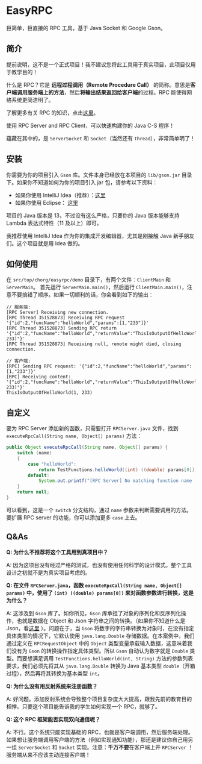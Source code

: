 # EasyRPC
巨简单，巨直接的 RPC 工具，基于 Java Socket 和 Google Gson。

## 简介
提前说明，这不是一个正式项目！我不建议您将此工具用于真实项目，此项目仅用于教学目的！

什么是 RPC？它是 **远程过程调用（Remote Procedure Call）** 的简称。意思是**客户端调用服务端上的方法**，然后**将输出结果返回给客户端**的过程。RPC 能使得网络系统更简洁明了。

了解更多有关 RPC 的知识，点击[这里](https://baike.baidu.com/item/远程过程调用/7854346?fromtitle=RPC&fromid=609861&fr=aladdin)。

使用 RPC Server and RPC Client，可以快速构建你的 Java C-S 程序！

蕴藏在其中的，是 `ServerSocket` 和 `Socket`（当然还有 `Thread`），非常简单明了！

## 安装
你需要为你的项目引入 `Gson` 库。文件本身已经放在本项目的 `lib/gson.jar` 目录下。如果你不知道如何为你的项目引入 jar 包，请参考以下资料：
- 如果你使用 IntelliJ Idea（推荐）：[这里](https://jingyan.baidu.com/article/ff42efa9f8161bc19e220225.html)
- 如果你使用 Eclipse： [这里](https://blog.csdn.net/qq_21808961/article/details/81215590)

项目的 Java 版本是 13，不过没有这么严格，只要你的 Java 版本能够支持 Lambda 表达式特性（11 及以上）即可。

我推荐使用 IntelliJ Idea 作为你的集成开发编辑器，尤其是刚接触 Java 新手朋友们。这个项目就是用 Idea 做的。

## 如何使用
在 `src/top/chorg/easyrpc/demo` 目录下，有两个文件：`ClientMain` 和 `ServerMain`。 首先运行 `ServerMain.main()`，然后运行 `ClientMain.main()`，注意不要搞错了顺序。如果一切顺利的话，你会看到如下的输出：

```
// 服务端:
[RPC Server] Receiving new connection.
[RPC Thread 351528873] Receiving RPC request '{"id":2,"funcName":"helloWorld","params":[1,"233"]}'
[RPC Thread 351528873] Sending RPC return '{"id":2,"funcName":"helloWorld","returnValue":"ThisIsOutputOfHelloWorld(1, 233)"}'
[RPC Thread 351528873] Receiving null, remote might died, closing connection.

// 客户端:
[RPC] Sending RPC request: '{"id":2,"funcName":"helloWorld","params":[1,"233"]}'
[RPC] Receiving content: '{"id":2,"funcName":"helloWorld","returnValue":"ThisIsOutputOfHelloWorld(1, 233)"}'
ThisIsOutputOfHelloWorld(1, 233)
```

## 自定义
要为 RPC Server 添加新的函数，只需要打开 `RPCServer.java` 文件，找到 `executeRpcCall(String name, Object[] params)` 方法：

```java
public Object executeRpcCall(String name, Object[] params) {
    switch (name)
    {
        case "helloWorld":
            return TestFunctions.helloWorld((int) ((double) params[0]), (String) params[1]);
        default:
            System.out.printf("[RPC Server] No matching function name '%s'.\n", name);
    }
    return null;
}
```

可以看到，这是一个 `switch` 分支结构，通过 `name` 参数来判断需要调用的方法。要扩展 RPC server 的功能，你可以添加更多 `case` 上去。

## Q&As
**Q: 为什么不推荐将这个工具用到真项目中？**

A: 因为这项目没有经过严格的测试，也没有使用任何科学的设计模式。整个工具设计之初就不是为真实项目考虑的。

**Q: 在文件 `RPCServer.java`，函数 `executeRpcCall(String name, Object[] params)` 中，使用了 `(int) ((double) params[0])` 来对函数参数进行转换，这是为什么？**

A: 这涉及到 `Gson` 库了。如你所见，`Gson` 库承担了对象的序列化和反序列化操作，也就是数据在 Object 和 Json 字符串之间的转换。（如果你不知道什么是 Json，看[这里](https://www.runoob.com/json/json-tutorial.html) ）。问题在于，当 `Gson` 将数字的字符串转换为对象时，在没有指定具体类型的情况下，它默认使用 `java.lang.Double` 存储数据。在本案例中，我们通过定义在 `RPCRequestObject` 中的 `Object` 类型变量承载输入数据，这意味着我们没有为 `Gson` 的转换操作指定具体类型。所以 `Gson` 自动认为数字就是 `Double` 类型。而要想满足调用 `TestFunctions.helloWorld(int, String)` 方法的参数列表要求，我们必须先将其从 `java.lang.Double` 转换为 Java 基本类型 `double`（开箱过程），然后再将其转换为基本类型 `int`。

**Q: 为什么没有用反射系统来注册函数？**

A: 好问题。添加反射系统会导致整个项目复杂度大大提高，跟我先前的教育目的相悖。只要这个项目能告诉我的学生如何实现一个 RPC，就够了。

**Q: 这个 RPC 框架能否实现双向通信呢？**

A: 不行。这个系统只能实现基础的 RPC，也就是客户端调用，然后服务端处理。如果想让服务端调用客户端的方法（例如实现通知功能），那还是建议你自己用另一组 `ServerSocket` 和 `Socket` 实现。注意：**千万不要**在客户端上开 `RPCServer` ！服务端从来不应该主动连接客户端！
